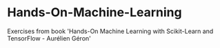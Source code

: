 # Hands-On-Machine-Learning
Exercises from book 'Hands-On Machine Learning with Scikit-Learn and TensorFlow - Aurélien Géron'

